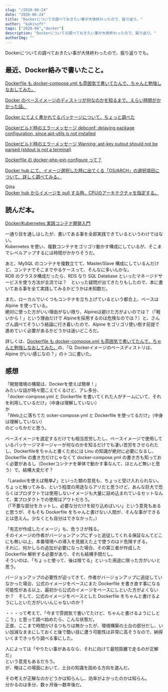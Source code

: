 ```yaml
---
slug: "/2020-06-24"
date: "2020-06-24"
title: "Dockerについての調べておきたい事が大体終わったので、振り返り。"
author: "kakisoft"
tags: ["2020-06","docker"]
description: "Dockerについての調べておきたい事が大体終わったので、振り返り。"
authorImg: ""
---
```


Dockerについての調べておきたい事が大体終わったので、振り返りでも。

## 最近、Docker絡みで書いたこと。

[Dockerfile も docker-compose.yml も雰囲気で書いてたんで、ちゃんと勉強しなおしてみた。](../13)   

[Docker のベースイメージのディストリが何なのかを知るまで、えらい時間がかかった話。](../14)   

[Docker にてよく書かれてるパッケージについて、ちょっと調べた](../19)   

[Dockerビルド時のエラーメッセージ  debconf: delaying package configuration, since apt-utils is not installed](../20)   

[Dockerビルド時のエラーメッセージ  Warning: apt-key output should not be parsed (stdout is not a terminal)](../21)   

[Dockerfile の docker-php-ext-configure って？](../22)   

[Docker hub にて、イメージ選択した時に出てくる「OS/ARCH」の選択項目について、詳しく調べてみる。](../23)   

Qiita  
[Docker hub からイメージを pull する時、CPUのアーキテクチャを指定する。](https://qiita.com/kakisoft/items/dccff592ff7bfeb5bc48)

## 読んだ本。

[Docker/Kubernetes 実践コンテナ開発入門](https://www.amazon.co.jp/Docker-Kubernetes-%E5%AE%9F%E8%B7%B5%E3%82%B3%E3%83%B3%E3%83%86%E3%83%8A%E9%96%8B%E7%99%BA%E5%85%A5%E9%96%80-%E5%B1%B1%E7%94%B0-%E6%98%8E%E6%86%B2/dp/4297100339)  

一通り目を通しはしたが、書いてある事を全部実践できているというわけではない。  
Kubernetes を使い、複数コンテナをゴリゴリ動かす構成にしているが、そこまでレベルアップするには時間がかかりそうだ。  

あと、MySQL のコンテナを複数立てて、Master/Slave 構成にしているんだけど、コンテナでそこまでやるケースって、そんなに多いんかな。  
RDB のクラスタ構成だったら、RDS なり SQL Database といったマネージドサービスを使う方法が主流では？　といった疑問が出てきたりもしたので、本に書いてある事を全て実践してみるかどうかは未知数だ。  

また、ローカルでいくつもコンテナを立ち上げているという都合上、ベースは Alpine を使っている。  
絶対に使った方がいい理由がない限り、Alpineは避けた方がよいのでは？（「軽いから！」という理由だけで Alpineを採用するのは危険なのでは？）と、さんざん調べてそういう結論に行き着いたので、Alpine をゴリゴリ使い倒す前提で進めていく必要があるかどうかは迷いどころだ。  

詳しくは、[Dockerfile も docker-compose.yml も雰囲気で書いてたんで、ちゃんと勉強しなおしてみた。](../13)の、「Q. Dockerイメージのベースディストリは、Alpine がいい感じなの？」のトコに書いた。  

## 感想
「開発環境の構築は、Dockerを使えば簡単！」  
みたいな話が時々聞こえてくるけど、アレ多分、  
「docker-compose.yml と Dockerfile を書いてくれた人がチームにいて、それを利用しているだけ」（中身は理解していない）  
か  
「Web上に落ちてた ocker-compose.yml と Dockerfile を使ってるだけ」（中身は理解していない）  
のどっちかだと思う。  

ベースイメージを選定するだけでも相当苦労したし、ベースイメージで使用しているパッケージマネージャーが何なのかを知るだけでも凄い苦労をさせられたし、Dockerfileをちゃんと書くためには Linu の知識が絶対に必要になるし、Dockerfile の書き方だけじゃなくて docker-compose.yml の書き方も知っておく必要があるし（Dockerコンテナを単体で動かす事なんて、ほとんど無いと思う）で、結構大変だぞ？  

「Laradocを使えば簡単♪」といった類の意見も、ちょっと受け入れられない。  
ちょっと触ってみる、という程度の用途ならアリだと思うけど、あんな巨大で恐らくはプロダクトでは使用しないイメージも大量に詰め込まれているセットなんて、実プロダクトでの使用はアウトだろう。  
（「不要な部分をカットし、必要な分だけを絞り込めばいい」という意見もあると思うが、そもそも Dockerfile をちゃんと書けない人間が、そんな事ができるとは思えん。少なくとも自分はできなかった。）

「有志が作成したイメージ」も、危うさが残る。  
そのイメージの作者がバージョンアップにずっと追従してくれる保証なんてどこにも無い以上、本番環境への導入を見据えた上で使うのはド危険すぎる。  
それに、何かしらの追加が必要になった場合、その第三者が作成した Dockerfile 解析する必要があり、それも結構手間だし。  
そういのは、「ちょっと使って、後は捨てる」といった用途に限った方がいいと思う。  

バージョンアップの必要性が迫ってきて、作者がバージョンアップに追従していなかった場合、公式のイメージをベースにまた Dockerfile を書き直す事になる可能性がある以上、最初から公式のイメージをベースにしといた方がよくないか？　そして、公式のイメージをベースとした Dockerfile をちゃんと書けるようにしといた方がいいんじゃないのか？  

・・・って考えて、「今まで雰囲気で書いてたけど、ちゃんと書けるようにしとこう」と思って調べ始めたら、こんな状態だ。  
正直、ここまで時間かけるつもりは無かったが、環境構築の土台の部分だし、いい加減なままにしておくと後で酷い目に遭う可能性は非常に高そうなので、納得いくまできっちり調べる事にした。  

人によっては「やりたい事があるなら、それに向けて最短距離で走るのが正解だ」  
という意見もあるだろう。  
が、俺はこの場面において、土台の知識を固める方向を選んだ。  

その考えが正解なのかどうかは知らんし、効率がよかったのかは知らん。  
分かるのは多分、数ヶ月後～数年後だ。  



